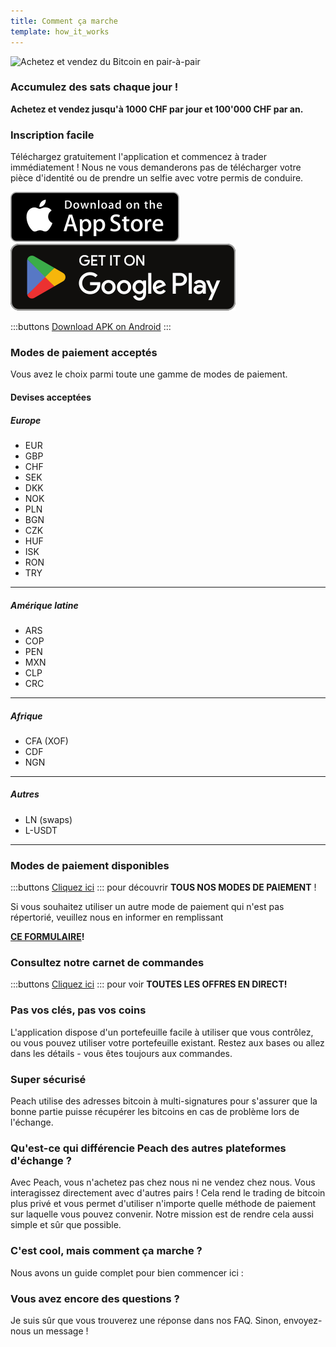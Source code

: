 ```yaml
---
title: Comment ça marche
template: how_it_works
---
```


<!--[teaser]-->

![Achetez et vendez du Bitcoin en pair-à-pair](/img/how-it-works/buy-and-sell-bitcoin-peer-to-peer.png)

### Accumulez des sats <span>chaque jour</span> !

**Achetez et vendez jusqu'à 1000 CHF par jour et 100'000 CHF par an.**

<!--[easy_registration]-->

### Inscription facile

Téléchargez gratuitement l'application et commencez à trader immédiatement ! Nous ne vous demanderons pas de télécharger votre pièce d'identité ou de prendre un selfie avec votre permis de conduire.

<div>
  <div class="md:flex items-end">
    <a href="https://testflight.apple.com/join/wfSPFEWG"><img class="h-180px md:h-90px" src="/img/home/download-on-the-app-store.svg" alt="Download Bitcoin app on the App Store without KYC verification"></a>
    <a class="md:ml-4" href="https://play.google.com/store/apps/details?id=com.peachbitcoin.peach.mainnet"><img class="h-180px md:h-90px" src="/img/home/get-it-on-google-play.svg" alt="Get Bitcoin app on Google Play store without ID verification"></a>
  </div>

:::buttons
[Download APK on Android](/apk/)
:::

</div>

<!--[payment_methods]-->

### Modes de paiement acceptés

Vous avez le choix parmi toute une gamme de modes de paiement.

#### Devises acceptées

##### Europe

- EUR
- GBP
- CHF
- SEK
- DKK
- NOK
- PLN
- BGN
- CZK
- HUF
- ISK
- RON
- TRY

---

##### Amérique latine

- ARS
- COP
- PEN
- MXN
- CLP
- CRC

---

##### Afrique

- CFA (XOF)
- CDF
- NGN

---

##### Autres

- LN (swaps)
- L-USDT

---

### Modes de paiement disponibles

:::buttons
[Cliquez ici](https://docs.google.com/spreadsheets/d/1uqotdlQ1woALJnsLOJMwe21J4KvTvv3cnEqERqCUicg/?usp=sharing)
:::
pour découvrir **TOUS NOS MODES DE PAIEMENT** !

Si vous souhaitez utiliser un autre mode de paiement qui n'est pas répertorié, veuillez nous en informer en remplissant
<br>

**[CE FORMULAIRE](https://ncxldazr6m4.typeform.com/to/SJljDnae)!**

### Consultez notre carnet de commandes

:::buttons
[Cliquez ici](/fr/kycfree-orderbook)
:::
pour voir **TOUTES LES OFFRES EN DIRECT!**

<!--[self_custody]-->

### Pas vos clés, pas vos coins

L'application dispose d'un portefeuille facile à utiliser que vous contrôlez, ou vous pouvez utiliser votre portefeuille existant. Restez aux bases ou allez dans les détails - vous êtes toujours aux commandes.

<!--[security]-->

### Super sécurisé

Peach utilise des adresses bitcoin à multi-signatures pour s'assurer que la bonne partie puisse récupérer les bitcoins en cas de problème lors de l'échange.

<!--[difference]-->

### Qu'est-ce qui différencie Peach des autres plateformes d'échange ?

Avec Peach, vous n'achetez pas chez nous ni ne vendez chez nous.
Vous interagissez directement avec d'autres pairs !
Cela rend le trading de bitcoin plus privé et vous permet d'utiliser n'importe quelle méthode de paiement sur laquelle vous pouvez convenir.
Notre mission est de rendre cela aussi simple et sûr que possible.

<!--[sounds_cool]-->

### C'est cool, mais comment ça marche ?

Nous avons un guide complet pour bien commencer ici :

<!--[questions]-->

### Vous avez encore des questions ?

Je suis sûr que vous trouverez une réponse dans nos FAQ.
Sinon, envoyez-nous un message !
